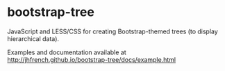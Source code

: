 bootstrap-tree
==============

JavaScript and LESS/CSS for creating Bootstrap-themed trees (to display hierarchical data).

Examples and documentation available at http://jhfrench.github.io/bootstrap-tree/docs/example.html